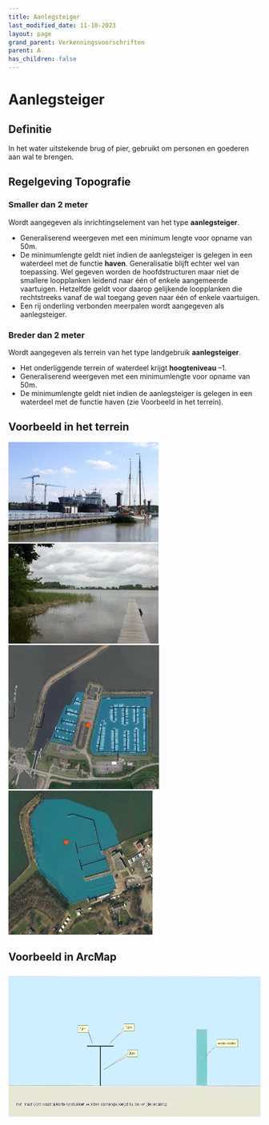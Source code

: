 ```yaml
---
title: Aanlegsteiger
last_modified_date: 11-10-2023
layout: page
grand_parent: Verkenningsvoorschriften
parent: A
has_children: false
---
```


Aanlegsteiger
=============

## Definitie

In het water uitstekende brug of pier, gebruikt om personen en goederen aan wal te brengen.

## Regelgeving Topografie

### Smaller dan 2 meter
Wordt aangegeven als inrichtingselement van het type **aanlegsteiger**.
- Generaliserend weergeven met een minimum lengte voor opname van 50m.
- De minimumlengte geldt niet indien de aanlegsteiger is gelegen in een waterdeel met de functie **haven**. Generalisatie blijft echter wel van toepassing. Wel gegeven worden de hoofdstructuren maar niet de smallere loopplanken leidend naar één of enkele aangemeerde vaartuigen. Hetzelfde geldt voor daarop gelijkende loopplanken die rechtstreeks vanaf de wal toegang geven naar één of enkele vaartuigen.
- Een rij onderling verbonden meerpalen wordt aangegeven als aanlegsteiger.

### Breder dan 2 meter
Wordt aangegeven als terrein van het type landgebruik **aanlegsteiger**.
- Het onderliggende terrein of waterdeel krijgt **hoogteniveau** –1.
- Generaliserend weergeven met een minimumlengte voor opname van 50m.
- De minimumlengte geldt niet indien de aanlegsteiger is gelegen in een waterdeel met de functie haven (zie Voorbeeld in het terrein).

## Voorbeeld in het terrein

![](vv_0017_300x200.jpg)
![](vv_0132_300x200.jpg)
![](aanlegsteiger2_301x288.jpg)
![](aanlegsteiger3_288x288.jpg)

## Voorbeeld in ArcMap

![](aanlegsteiger.png)
